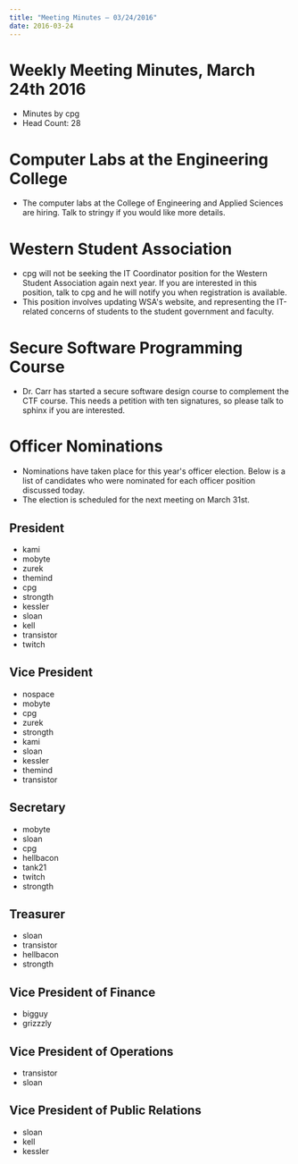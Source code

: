 ```yaml
---
title: "Meeting Minutes – 03/24/2016"
date: 2016-03-24
---
```

# Weekly Meeting Minutes, March 24th 2016

- Minutes by cpg
- Head Count: 28

# Computer Labs at the Engineering College

- The computer labs at the College of Engineering and Applied Sciences are hiring. Talk to stringy if you would like more details. 

# Western Student Association

- cpg will not be seeking the IT Coordinator position for the Western Student Association again next year. If you are interested in this position, talk to cpg and he will notify you when registration is available.
- This position involves updating WSA's website, and representing the IT-related concerns of students to the student government and faculty.

# Secure Software Programming Course

- Dr. Carr has started a secure software design course to complement the CTF course. This needs a petition with ten signatures, so please talk to sphinx if you are interested.

# Officer Nominations

- Nominations have taken place for this year's officer election. Below is a list of candidates who were nominated for each officer position discussed today.
- The election is scheduled for the next meeting on March 31st.

## President

- kami
- mobyte
- zurek
- themind
- cpg
- strongth
- kessler
- sloan
- kell
- transistor
- twitch

## Vice President

- nospace
- mobyte
- cpg
- zurek
- strongth
- kami
- sloan
- kessler
- themind
- transistor

## Secretary

- mobyte
- sloan
- cpg
- hellbacon
- tank21
- twitch
- strongth

## Treasurer

- sloan
- transistor
- hellbacon
- strongth

## Vice President of Finance

- bigguy
- grizzzly

## Vice President of Operations

- transistor
- sloan

## Vice President of Public Relations

- sloan
- kell
- kessler
